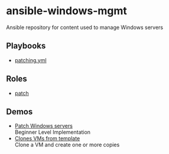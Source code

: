 # ansible-windows-mgmt

Ansible repository for content used to manage Windows servers

## Playbooks
- [patching.yml](./playbooks/patching.yml)

## Roles
- [patch](./roles/patch/README.md)

## Demos
- [Patch Windows servers](./demos/patch.yml)<br>Beginner Level Implementation
- [Clones VMs from template](./demos/proxmox_vm_clone.yml)<br>Clone a VM and create one or more copies
